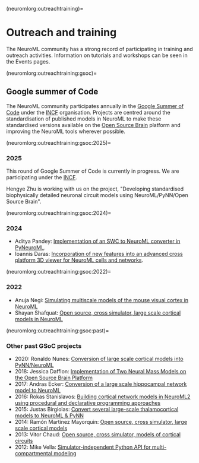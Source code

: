 (neuromlorg:outreachtraining)=
# Outreach and training

The NeuroML community has a strong record of participating in training and outreach activities.
Information on tutorials and workshops can be seen in the Events pages.


(neuromlorg:outreachtraining:gsoc)=
## Google summer of Code

The NeuroML community participates annually in the [Google Summer of Code](https://summerofcode.withgoogle.com) under the [INCF](https://incf.org) organisation.
Projects are centred around the standardisation of published models in NeuroML to make these standardised versions available on the [Open Source Brain](https://opensourcebrain.org) platform and improving the NeuroML tools wherever possible.

(neuromlorg:outreachtraining:gsoc:2025)=
### 2025

This round of Google Summer of Code is currently in progress.
We are participating under the [INCF](https://incf.org/blog/call-project-ideas-and-mentors-gsoc-2025).

Hengye Zhu is working with us on the project, "Developing standardised biophysically detailed neuronal circuit models using NeuroML/PyNN/Open Source Brain".


(neuromlorg:outreachtraining:gsoc:2024)=
### 2024


- Aditya Pandey: [Implementation of an SWC to NeuroML converter in PyNeuroML](https://github.com/AdityaPandeyCN/GSOC2024_INCF).
- Ioannis Daras: [Incorporation of new features into an advanced cross platform 3D viewer for NeuroML cells and networks](https://github.com/lej0hn/GSOC_2024).


(neuromlorg:outreachtraining:gsoc:2022)=
### 2022


- Anuja Negi: [Simulating multiscale models of the mouse visual cortex in NeuroML](https://github.com/OpenSourceBrain/AllenInstituteNeuroML/blob/master/GSoC22.md)
- Shayan Shafquat: [Open source, cross simulator, large scale cortical models in NeuroML](https://github.com/OpenSourceBrain/BahlEtAl2012_ReducedL5PyrCell/tree/master/GSoC-2022#readme)

(neuromlorg:outreachtraining:gsoc:past)=
### Other past GSoC projects

- 2020: Ronaldo Nunes: [Conversion of large scale cortical models into PyNN/NeuroML](https://summerofcode.withgoogle.com/archive/2020/projects/4613840035119104)
- 2018: Jessica Dafflon: [Implementation of Two Neural Mass Models on the Open Source Brain Platform](https://summerofcode.withgoogle.com/archive/2018/projects/6446944821968896)
- 2017: Andras Ecker: [Conversion of a large scale hippocampal network model to NeuroML](https://summerofcode.withgoogle.com/archive/2017/projects/4673827971792896)
- 2016: Rokas Stanislavos: [Building cortical network models in NeuroML2 using procedural and declarative programming approaches](https://summerofcode.withgoogle.com/archive/2016/projects/5650639363244032)
- 2015: Justas Birgiolas: [Convert several large-scale thalamocortical models to NeuroML & PyNN](https://www.google-melange.com/archive/gsoc/2015/orgs/incf/projects/birgiolasj.html)
- 2014: Ramón Martínez Mayorquin: [Open source, cross simulator, large scale cortical models](https://www.google-melange.com/archive/gsoc/2014/orgs/incf/projects/h_mayorquin.html)
- 2013: Vitor Chaud: [Open source, cross simulator, models of cortical circuits](https://www.google-melange.com/archive/gsoc/2013/orgs/incf/projects/vitorchaud.html)
- 2012: Mike Vella: [Simulator-independent Python API for multi-compartmental modeling](https://www.google-melange.com/archive/gsoc/2012/orgs/incf/projects/vellamike.html)
